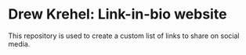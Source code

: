 # Drew Krehel: Link-in-bio website
This repository is used to create a custom list of links to share on social media.
